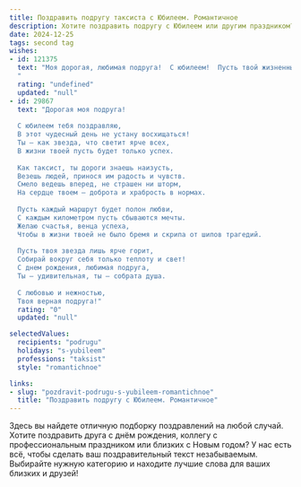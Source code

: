 ```yaml
---
title: Поздравить подругу таксиста с Юбилеем. Романтичное
description: Хотите поздравить подругу с Юбилеем или другим праздником? Наш ИИ создаст незабываемое поздравление, а вы обязательно выделитесь среди других.  
date: 2024-12-25
tags: second tag
wishes:
- id: 121375
  text: "Моя дорогая, любимая подруга!  С юбилеем!  Пусть твой жизненный путь, как и твоя уверенная езда за рулём, будет полон ярких впечатлений, счастливых моментов и незабываемых встреч.  Ты – настоящий водитель своей судьбы,  и я уверена, что  тебя ждёт ещё много километров счастья и любви.  Пусть каждый новый день дарит тебе радость, а звёзды на небе сияют только для тебя.  С Днём рождения!
  "
  rating: "undefined"
  updated: "null"
- id: 29867
  text: "Дорогая моя подруга!
  
  С юбилеем тебя поздравляю,
  В этот чудесный день не устану восхищаться!
  Ты — как звезда, что светит ярче всех,
  В жизни твоей пусть будет только успех.
  
  Как таксист, ты дороги знаешь наизусть,
  Везешь людей, принося им радость и чувств.
  Смело ведешь вперед, не страшен ни шторм,
  На сердце твоем — доброта и храбрость в нормах.
  
  Пусть каждый маршрут будет полон любви,
  С каждым километром пусть сбываются мечты.
  Желаю счастья, венца успеха,
  Чтобы в жизни твоей не было бремя и скрипа от шипов трагедий.
  
  Пусть твоя звезда лишь ярче горит,
  Собирай вокруг себя только теплоту и свет!
  С днем рождения, любимая подруга,
  Ты — удивительная, ты — собрата душа.
  
  С любовью и нежностью,
  Твоя верная подруга!"
  rating: "0"
  updated: "null"

selectedValues:
  recipients: "podrugu"
  holidays: "s-yubileem"
  professions: "taksist"
  style: "romantichnoe"

links:
- slug: "pozdravit-podrugu-s-yubileem-romantichnoe"
  title: "Поздравить подругу с Юбилеем. Романтичное"
---
```


Здесь вы найдете отличную подборку поздравлений на любой случай. 
Хотите поздравить друга с днём рождения, коллегу с профессиональным праздником или близких с Новым годом? У нас есть всё, чтобы сделать ваш поздравительный текст незабываемым. Выбирайте нужную категорию и находите лучшие слова для ваших близких и друзей!
